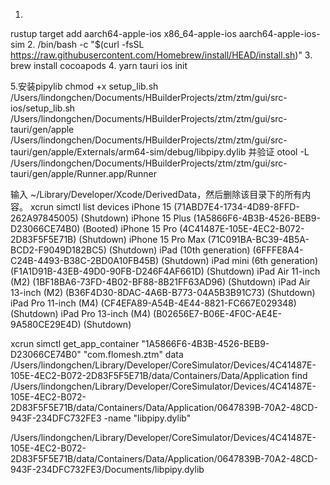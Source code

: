 1.
rustup target add aarch64-apple-ios x86_64-apple-ios aarch64-apple-ios-sim
2.
/bin/bash -c "$(curl -fsSL https://raw.githubusercontent.com/Homebrew/install/HEAD/install.sh)"
3.
brew install cocoapods
4.
yarn tauri ios init

5.安装pipylib
chmod +x setup_lib.sh
/Users/lindongchen/Documents/HBuilderProjects/ztm/ztm/gui/src-ios/setup_lib.sh /Users/lindongchen/Documents/HBuilderProjects/ztm/ztm/gui/src-tauri/gen/apple /Users/lindongchen/Documents/HBuilderProjects/ztm/ztm/gui/src-tauri/gen/apple/Externals/arm64-sim/debug/libpipy.dylib
并验证
otool -L /Users/lindongchen/Documents/HBuilderProjects/ztm/ztm/gui/src-tauri/gen/apple/Runner.app/Runner

输入 ~/Library/Developer/Xcode/DerivedData，然后删除该目录下的所有内容。
xcrun simctl list devices
iPhone 15 (71ABD7E4-1734-4D89-8FFD-262A97845005) (Shutdown) 
iPhone 15 Plus (1A5866F6-4B3B-4526-BEB9-D23066CE74B0) (Booted) 
iPhone 15 Pro (4C41487E-105E-4EC2-B072-2D83F5F5E71B) (Shutdown) 
iPhone 15 Pro Max (71C091BA-BC39-4B5A-BCD2-F9049D182BC5) (Shutdown) 
iPad (10th generation) (6FFFE8A4-C24B-4493-B38C-2BD0A10FB45B) (Shutdown) 
iPad mini (6th generation) (F1A1D91B-43EB-49D0-90FB-D246F4AF661D) (Shutdown) 
iPad Air 11-inch (M2) (1BF18BA6-73FD-4B02-BF88-8B21FF63AD96) (Shutdown) 
iPad Air 13-inch (M2) (B36F4D30-8DAC-4A6B-B773-04A5B3B91C73) (Shutdown) 
iPad Pro 11-inch (M4) (CF4EFA89-A54B-4E44-8821-FC667E029348) (Shutdown) 
iPad Pro 13-inch (M4) (B02656E7-B06E-4F0C-AE4E-9A580CE29E4D) (Shutdown) 

xcrun simctl get_app_container "1A5866F6-4B3B-4526-BEB9-D23066CE74B0" "com.flomesh.ztm" data
/Users/lindongchen/Library/Developer/CoreSimulator/Devices/4C41487E-105E-4EC2-B072-2D83F5F5E71B/data/Containers/Data/Application
find /Users/lindongchen/Library/Developer/CoreSimulator/Devices/4C41487E-105E-4EC2-B072-2D83F5F5E71B/data/Containers/Data/Application/0647839B-70A2-48CD-943F-234DFC732FE3 -name "libpipy.dylib"

/Users/lindongchen/Library/Developer/CoreSimulator/Devices/4C41487E-105E-4EC2-B072-2D83F5F5E71B/data/Containers/Data/Application/0647839B-70A2-48CD-943F-234DFC732FE3/Documents/libpipy.dylib